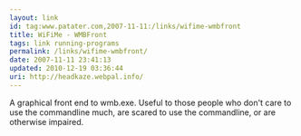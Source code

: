 ```yaml
---
layout: link
id: tag:www.patater.com,2007-11-11:/links/wifime-wmbfront
title: WiFiMe - WMBFront
tags: link running-programs
permalink: /links/wifime-wmbfront/
date: 2007-11-11 23:41:13
updated: 2010-12-19 03:36:44
uri: http://headkaze.webpal.info/
---
```

A graphical front end to wmb.exe. Useful to those people who don't care to use
the commandline much, are scared to use the commandline, or are otherwise
impaired.
